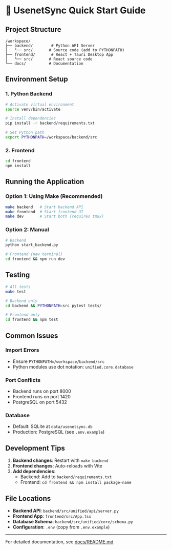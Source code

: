 # 🚀 UsenetSync Quick Start Guide

## Project Structure
```
/workspace/
├── backend/        # Python API Server
│   └── src/       # Source code (add to PYTHONPATH)
├── frontend/       # React + Tauri Desktop App
│   └── src/       # React source code
└── docs/          # Documentation
```

## Environment Setup

### 1. Python Backend
```bash
# Activate virtual environment
source venv/bin/activate

# Install dependencies
pip install -r backend/requirements.txt

# Set Python path
export PYTHONPATH=/workspace/backend/src
```

### 2. Frontend
```bash
cd frontend
npm install
```

## Running the Application

### Option 1: Using Make (Recommended)
```bash
make backend   # Start backend API
make frontend  # Start frontend UI
make dev       # Start both (requires tmux)
```

### Option 2: Manual
```bash
# Backend
python start_backend.py

# Frontend (new terminal)
cd frontend && npm run dev
```

## Testing
```bash
# All tests
make test

# Backend only
cd backend && PYTHONPATH=src pytest tests/

# Frontend only
cd frontend && npm test
```

## Common Issues

### Import Errors
- Ensure `PYTHONPATH=/workspace/backend/src`
- Python modules use dot notation: `unified.core.database`

### Port Conflicts
- Backend runs on port 8000
- Frontend runs on port 1420
- PostgreSQL on port 5432

### Database
- Default: SQLite at `data/usenetsync.db`
- Production: PostgreSQL (see `.env.example`)

## Development Tips

1. **Backend changes**: Restart with `make backend`
2. **Frontend changes**: Auto-reloads with Vite
3. **Add dependencies**: 
   - Backend: Add to `backend/requirements.txt`
   - Frontend: `cd frontend && npm install package-name`

## File Locations

- **Backend API**: `backend/src/unified/api/server.py`
- **Frontend App**: `frontend/src/App.tsx`
- **Database Schema**: `backend/src/unified/core/schema.py`
- **Configuration**: `.env` (copy from `.env.example`)

---
For detailed documentation, see [docs/README.md](docs/README.md)

